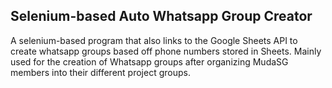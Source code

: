 ## Selenium-based Auto Whatsapp Group Creator

A selenium-based program that also links to the Google Sheets API to create whatsapp groups based off phone numbers stored in Sheets. Mainly used for the creation of Whatsapp groups after organizing MudaSG members into their different project groups.
